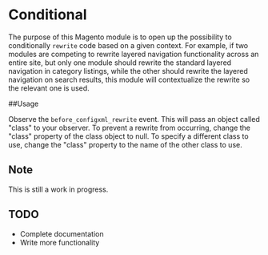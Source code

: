 # Conditional

The purpose of this Magento module is to open up the possibility to
conditionally `rewrite` code based on a given context. For example, if two
modules are competing to rewrite layered navigation functionality across an
entire site, but only one module should rewrite the standard layered
navigation in category listings, while the other should rewrite the layered
navigation on search results, this module will contextualize the rewrite so
the relevant one is used.

##Usage

Observe the `before_configxml_rewrite` event.  This will pass an object called
"class" to your observer. To prevent a rewrite from occurring, change the "class"
property of the class object to null.  To specify a different class to use,
change the "class" property to the name of the other class to use.


## Note

This is still a work in progress.

## TODO

- Complete documentation
- Write more functionality
